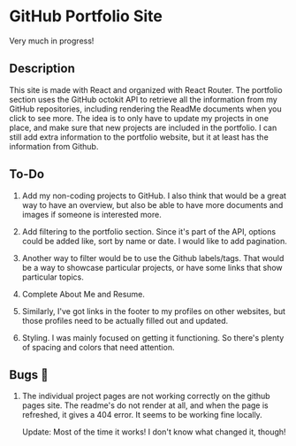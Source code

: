 # GitHub Portfolio Site

Very much in progress!

## Description

This site is made with React and organized with React Router.  The portfolio section uses the GitHub octokit API to retrieve all the information from my GitHub repositories, including rendering the ReadMe documents when you click to see more.  The idea is to only have to update my projects in one place, and make sure that new projects are included in the portfolio. I can still add extra information to the portfolio website, but it at least has the information from Github.

## To-Do

1. Add my non-coding projects to GitHub. I also think that would be a great way to have an overview, but also be able to have more documents and images if someone is interested more.

2. Add filtering to the portfolio section. Since it's part of the API, options could be added like, sort by name or date. I would like to add pagination.

3. Another way to filter would be to use the Github labels/tags. That would be a way to showcase particular projects, or have some links that show particular topics.

4. Complete About Me and Resume.

5. Similarly, I've got links in the footer to my profiles on other websites, but those profiles need to be actually filled out and updated.

6. Styling. I was mainly focused on getting it functioning. So there's plenty of spacing and colors that need attention.

## Bugs 🐛

1. The individual project pages are not working correctly on the github pages site.  The readme's do not render at all, and when the page is refreshed, it gives a 404 error.  It seems to be working fine locally.
   
   Update: Most of the time it works! I don't know what changed it, though!
